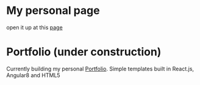 # My personal page
open it up at this [page](https://carlobutelli.com)

# Portfolio (under construction)
Currently building my personal [Portfolio](https://github.com/carlobutelli/portfolio).
Simple templates built in React.js, Angular8 and HTML5

